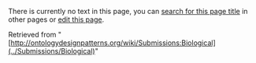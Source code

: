 There is currently no text in this page, you can [search for this page title](http://ontologydesignpatterns.org/wiki/Special:Search/Biological "Special:Search/Biological") in other pages or [edit this page](http://ontologydesignpatterns.org/wiki/index.php?title=Submissions:Biological&action=edit "http://ontologydesignpatterns.org/wiki/index.php?title=Submissions:Biological&action=edit").






Retrieved from "[http://ontologydesignpatterns.org/wiki/Submissions:Biological](../Submissions/Biological)"